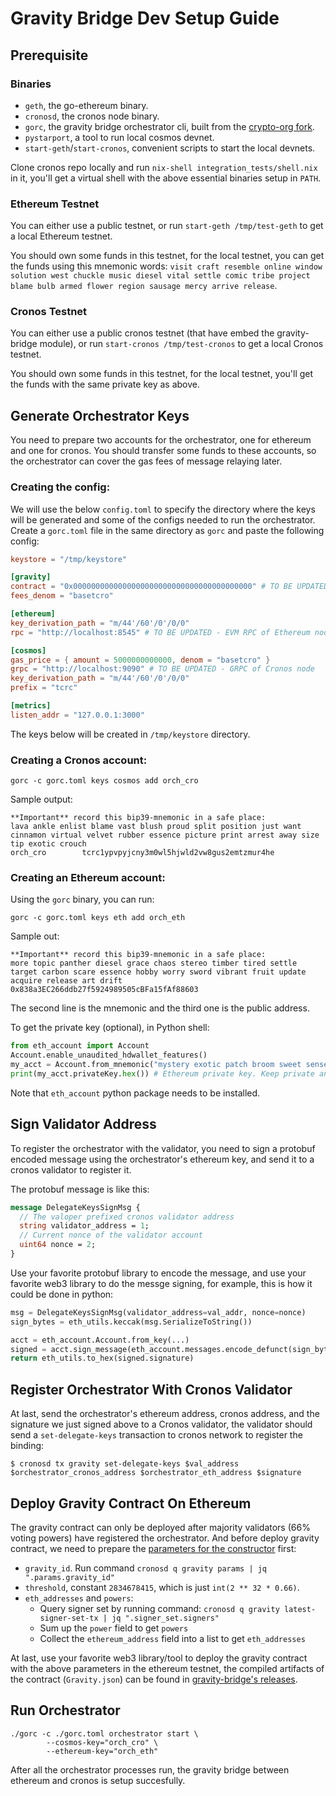 # Gravity Bridge Dev Setup Guide

## Prerequisite

### Binaries

- `geth`, the go-ethereum binary.
- `cronosd`, the cronos node binary.
- `gorc`, the gravity bridge orchestrator cli, built from the [crypto-org fork](https://github.com/crypto-org-chain/gravity-bridge/tree/v2.0.0-cronos-alpha2/orchestrator/gorc).
- `pystarport`, a tool to run local cosmos devnet.
- `start-geth`/`start-cronos`, convenient scripts to start the local devnets.

Clone cronos repo locally and run `nix-shell integration_tests/shell.nix` in it, you'll get a virtual shell with the
above essential binaries setup in `PATH`.

### Ethereum Testnet

You can either use a public testnet, or run `start-geth /tmp/test-geth` to get a local Ethereum testnet.

You should own some funds in this testnet, for the local testnet, you can get the funds using this mnemonic words:
`visit craft resemble online window solution west chuckle music diesel vital settle comic tribe project blame bulb armed
flower region sausage mercy arrive release`.

### Cronos Testnet

You can either use a public cronos testnet (that have embed the gravity-bridge module), or run `start-cronos
/tmp/test-cronos` to get a local Cronos testnet.

You should own some funds in this testnet, for the local testnet, you'll get the funds with the same private key as
above.

## Generate Orchestrator Keys


You need to prepare two accounts for the orchestrator, one for ethereum and one for cronos. You should transfer some funds to these accounts, so the orchestrator can cover the gas fees of message relaying later.

### Creating the config:

We will use the below `config.toml` to specify the directory where the keys will be generated and some of the configs needed to run the orchestrator. Create a `gorc.toml` file in the same directory as `gorc` and paste the following config:


```toml
keystore = "/tmp/keystore"

[gravity]
contract = "0x0000000000000000000000000000000000000000" # TO BE UPDATED - gravity contract address on Ethereum network
fees_denom = "basetcro"

[ethereum]
key_derivation_path = "m/44'/60'/0'/0/0"
rpc = "http://localhost:8545" # TO BE UPDATED - EVM RPC of Ethereum node

[cosmos]
gas_price = { amount = 5000000000000, denom = "basetcro" }
grpc = "http://localhost:9090" # TO BE UPDATED - GRPC of Cronos node
key_derivation_path = "m/44'/60'/0'/0/0"
prefix = "tcrc"

[metrics]
listen_addr = "127.0.0.1:3000"
```

The keys below will be created in `/tmp/keystore` directory.


### Creating a Cronos account:

```shell
gorc -c gorc.toml keys cosmos add orch_cro
```

Sample output:
```
**Important** record this bip39-mnemonic in a safe place:
lava ankle enlist blame vast blush proud split position just want cinnamon virtual velvet rubber essence picture print arrest away size tip exotic crouch
orch_cro        tcrc1ypvpyjcny3m0wl5hjwld2vw8gus2emtzmur4he
```

### Creating an Ethereum account:

Using the `gorc` binary, you can run:

```shell
gorc -c gorc.toml keys eth add orch_eth
```

Sample out:
```
**Important** record this bip39-mnemonic in a safe place:
more topic panther diesel grace chaos stereo timber tired settle target carbon scare essence hobby worry sword vibrant fruit update acquire release art drift
0x838a3EC266ddb27f5924989505cBFa15fAf88603
```
The second line is the mnemonic and the third one is the public address.

To get the private key (optional), in Python shell:

```python
from eth_account import Account
Account.enable_unaudited_hdwallet_features()
my_acct = Account.from_mnemonic("mystery exotic patch broom sweet sense grocery carpet assist oxygen fault peanut muffin hole popular excite apart fetch lens palace soccer paddle gaze focus") # please use your own mnemnoic
print(my_acct.privateKey.hex()) # Ethereum private key. Keep private and secure e.g. '0xe9580d74831b9611c9680ecde4ea016dee55643fe86901708bafd90a8ef716b6'
```
Note that `eth_account` python package needs to be installed.

## Sign Validator Address

To register the orchestrator with the validator, you need to sign a protobuf encoded message using the orchestrator's
ethereum key, and send it to a cronos validator to register it.

The protobuf message is like this:

```protobuf
message DelegateKeysSignMsg {
  // The valoper prefixed cronos validator address
  string validator_address = 1;
  // Current nonce of the validator account
  uint64 nonce = 2;
}
```

Use your favorite protobuf library to encode the message, and use your favorite web3 library to do the messge signing,
for example, this is how it could be done in python:

```python
msg = DelegateKeysSignMsg(validator_address=val_addr, nonce=nonce)
sign_bytes = eth_utils.keccak(msg.SerializeToString())

acct = eth_account.Account.from_key(...)
signed = acct.sign_message(eth_account.messages.encode_defunct(sign_bytes))
return eth_utils.to_hex(signed.signature)
```

## Register Orchestrator With Cronos Validator

At last, send the orchestrator's ethereum address, cronos address, and the signature we just signed above to a Cronos
validator, the validator should send a `set-delegate-keys` transaction to cronos network to register the binding:

```shell
$ cronosd tx gravity set-delegate-keys $val_address $orchestrator_cronos_address $orchestrator_eth_address $signature
```

## Deploy Gravity Contract On Ethereum

The gravity contract can only be deployed after majority validators (66% voting powers) have registered the
orchestrator. And before deploy gravity contract, we need to prepare the [parameters for the
constructor](https://github.com/PeggyJV/gravity-bridge/blob/cfd55296dfb981dd7a18cefa2da9e21410fa0403/solidity/contracts/Gravity.sol#L561)
first:

- `gravity_id`. Run command `cronosd q gravity params | jq ".params.gravity_id"`
- `threshold`, constant `2834678415`, which is just `int(2 ** 32 * 0.66)`.
- `eth_addresses` and `powers`:
  - Query signer set by running command: `cronosd q gravity latest-signer-set-tx | jq ".signer_set.signers"`
  - Sum up the `power` field to get `powers`
  - Collect the `ethereum_address` field into a list to get `eth_addresses`

At last, use your favorite web3 library/tool to deploy the gravity contract with the above parameters in the ethereum
testnet, the compiled artifacts of the contract (`Gravity.json`) can be found in [gravity-bridge's
releases](https://github.com/PeggyJV/gravity-bridge/releases).

## Run Orchestrator

```shell
./gorc -c ./gorc.toml orchestrator start \
		--cosmos-key="orch_cro" \
		--ethereum-key="orch_eth"
```

After all the orchestrator processes run, the gravity bridge between ethereum and cronos is setup succesfully.

